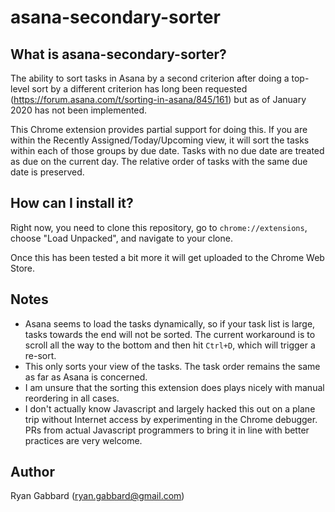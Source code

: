 # asana-secondary-sorter

## What is asana-secondary-sorter?
The ability to sort tasks in Asana by a second criterion
after doing a top-level sort by a different criterion
has long been requested (https://forum.asana.com/t/sorting-in-asana/845/161)
but as of January 2020 has not been implemented.

This Chrome extension provides partial support for doing this.
If you are within the Recently Assigned/Today/Upcoming view, 
it will sort the tasks within each of those groups by due date.
Tasks with no due date are treated as due on the current day.
The relative order of tasks with the same due date is preserved.

## How can I install it?
Right now, you need to clone this repository,
go to `chrome://extensions`, choose "Load Unpacked",
and navigate to your clone.

Once this has been tested a bit more it will get uploaded
to the Chrome Web Store.

## Notes
* Asana seems to load the tasks dynamically,
  so if your task list is large, 
  tasks towards the end will not be sorted.
  The current workaround is to scroll all the way to the bottom
  and then hit `Ctrl+D`, which will trigger a re-sort.
* This only sorts your view of the tasks. 
  The task order remains the same as far as Asana is concerned.
* I am unsure that the sorting this extension does plays nicely
  with manual reordering in all cases.
* I don't actually know Javascript
  and largely hacked this out on a plane trip
  without Internet access by experimenting in the Chrome debugger.
  PRs from actual Javascript programmers to bring it in line with better 
  practices are very welcome.

## Author

Ryan Gabbard (ryan.gabbard@gmail.com)